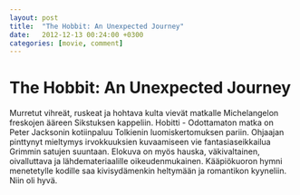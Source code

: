```yaml
---
layout: post
title:  "The Hobbit: An Unexpected Journey"
date:   2012-12-13 00:24:00 +0300
categories: [movie, comment]
---
```


# The Hobbit: An Unexpected Journey

Murretut vihreät, ruskeat ja hohtava kulta vievät matkalle Michelangelon freskojen ääreen Sikstuksen kappeliin. Hobitti - Odottamaton matka on Peter Jacksonin kotiinpaluu Tolkienin luomiskertomuksen pariin. Ohjaajan pinttynyt mieltymys irvokkuuksien kuvaamiseen vie fantasiaseikkailua Grimmin satujen suuntaan. Elokuva on myös hauska, väkivaltainen, oivalluttava ja lähdemateriaalille oikeudenmukainen. Kääpiökuoron hymni menetetylle kodille saa kivisydämenkin heltymään ja romantikon kyyneliin. Niin oli hyvä.

[//]: # "http://www.imdb.com/title/tt0903624/"